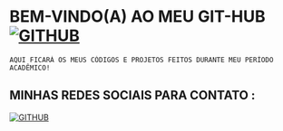 # BEM-VINDO(A) AO MEU GIT-HUB [![GITHUB](https://img.shields.io/badge/GitHub-100000?style=for-the-badge&logo=github&logoColor=white)](https://github.com/PabloVini28)

    AQUI FICARÁ OS MEUS CÓDIGOS E PROJETOS FEITOS DURANTE MEU PERÍODO ACADÊMICO!
    
## MINHAS REDES SOCIAIS PARA CONTATO :

  [![GITHUB](https://img.shields.io/badge/Instagram-E4405F?style=for-the-badge&logo=instagram&logoColor=white)](https://instagram.com/pablovinix_?igshid=OGQ5ZDc2ODk2ZA==)
    

    
